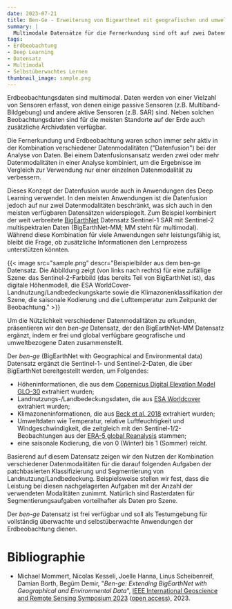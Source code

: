 ```yaml
---
date: 2023-07-21
title: Ben-Ge - Erweiterung von Bigearthnet mit geografischen und umweltbezogenen Daten
summary: |
  Multimodale Datensätze für die Fernerkundung sind oft auf zwei Datenmodalitäten beschränkt, wie z.B. multispektrale und SAR-Polarisationsdaten. Um mit einer viel breiteren Palette von Datenmodalitäten zu experimentieren, haben wir den bekannten BigEarthNet-Datensatz erweitert, um eine Vielzahl von Datenmodalitäten einzuschließen.
tags:
- Erdbeobachtung
- Deep Learning
- Datensatz
- Multimodal
- Selbstüberwachtes Lernen
thumbnail_image: sample.png
---
```


Erdbeobachtungsdaten sind multimodal. Daten werden von einer Vielzahl von Sensoren erfasst, von denen einige passive Sensoren (z.B. Multiband-Bildgebung) und andere aktive Sensoren (z.B. SAR) sind. Neben solchen Beobachtungsdaten sind für die meisten Standorte auf der Erde auch zusätzliche Archivdaten verfügbar.

Die Fernerkundung und Erdbeobachtung waren schon immer sehr aktiv in der Kombination verschiedener Datenmodalitäten ("Datenfusion") bei der Analyse von Daten. Bei einem Datenfusionsansatz werden zwei oder mehr Datenmodalitäten in einer Analyse kombiniert, um die Ergebnisse im Vergleich zur Verwendung nur einer einzelnen Datenmodalität zu verbessern.

Dieses Konzept der Datenfusion wurde auch in Anwendungen des Deep Learning verwendet. In den meisten Anwendungen ist die Datenfusion jedoch auf nur zwei Datenmodalitäten beschränkt, was sich auch in den meisten verfügbaren Datensätzen widerspiegelt. Zum Beispiel kombiniert der weit verbreitete [BigEarthNet](https://bigearth.net/) Datensatz Sentinel-1 SAR mit Sentinel-2 multispektralen Daten (BigEarthNet-MM; MM steht für multimodal). Während diese Kombination für viele Anwendungen sehr leistungsfähig ist, bleibt die Frage, ob zusätzliche Informationen den Lernprozess unterstützen könnten.

{{< image
src="sample.png"
descr="Beispielbilder aus dem ben-ge Datensatz. Die Abbildung zeigt (von links nach rechts) für eine zufällige Szene: das Sentinel-2-Farbbild (das bereits Teil von BigEarthNet ist), das digitale Höhenmodell, die ESA WorldCover-Landnutzung/Landbedeckungskarte sowie die Klimazonenklassifikation der Szene, die saisonale Kodierung und die Lufttemperatur zum Zeitpunkt der Beobachtung." >}}

Um die Nützlichkeit verschiedener Datenmodalitäten zu erkunden, präsentieren wir den *ben-ge* Datensatz, der den BigEarthNet-MM Datensatz ergänzt, indem er frei und global verfügbare geografische und umweltbezogene Daten zusammenstellt.

Der *ben-ge* (BigEarthNet with Geographical and Environmental data) Datensatz ergänzt die Sentinel-1- und Sentinel-2-Daten, die über BigEarthNet bereitgestellt werden, um Folgendes:

- Höheninformationen, die aus dem [Copernicus Digital Elevation Model GLO-30](https://dataspace.copernicus.eu/explore-data/data-collections/copernicus-contributing-missions/collections-description/COP-DEM) extrahiert wurden;
- Landnutzungs-/Landbedeckungsdaten, die aus [ESA Worldcover](https://esa-worldcover.org/en) extrahiert wurden;
- Klimazoneninformationen, die aus [Beck et al. 2018](https://www.nature.com/articles/sdata2018214) extrahiert wurden;
- Umweltdaten wie Temperatur, relative Luftfeuchtigkeit und Windgeschwindigkeit, die zeitgleich mit den Sentinel-1/2-Beobachtungen aus der [ERA-5 global Reanalysis](https://www.ecmwf.int/en/forecasts/dataset/ecmwf-reanalysis-v5) stammen;
- eine saisonale Kodierung, die von 0 (Winter) bis 1 (Sommer) reicht.

Basierend auf diesem Datensatz zeigen wir den Nutzen der Kombination verschiedener Datenmodalitäten für die darauf folgenden Aufgaben der patchbasierten Klassifizierung und Segmentierung von Landnutzung/Landbedeckung. Beispielsweise stellen wir fest, dass die Leistung bei diesen nachgelagerten Aufgaben mit der Anzahl der verwendeten Modalitäten zunimmt. Natürlich sind Rasterdaten für Segmentierungsaufgaben vorteilhafter als Daten pro Szene.

Der *ben-ge* Datensatz ist frei verfügbar und soll als Testumgebung für vollständig überwachte und selbstüberwachte Anwendungen der Erdbeobachtung dienen.

# Bibliographie

* Michael Mommert, Nicolas Kesseli, Joelle Hanna, Linus Scheibenreif, Damian Borth, Beg&uuml;m Demir, "*Ben-ge: Extending BigEarthNet with Geographical and Environmental Data*",  [IEEE International Geoscience and Remote Sensing Symposium 2023](https://ieeexplore.ieee.org/iel7/10281394/10281399/10282767.pdf) ([open access](https://arxiv.org/pdf/2307.01741.pdf)), 2023.
